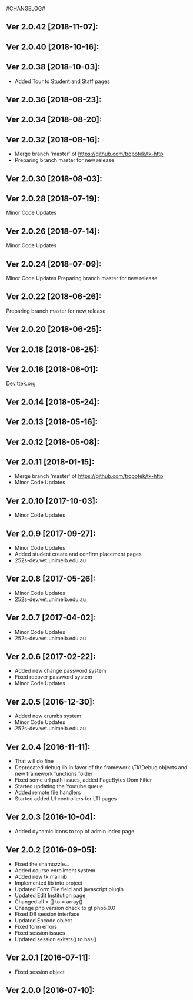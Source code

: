 #CHANGELOG#

Ver 2.0.42 [2018-11-07]:
-------------------------------


Ver 2.0.40 [2018-10-16]:
-------------------------------


Ver 2.0.38 [2018-10-03]:
-------------------------------
  - Added Tour to Student and Staff pages


Ver 2.0.36 [2018-08-23]:
-------------------------------


Ver 2.0.34 [2018-08-20]:
-------------------------------


Ver 2.0.32 [2018-08-16]:
-------------------------------
  - Merge branch 'master' of https://github.com/tropotek/tk-http
  - Preparing branch master for new release


Ver 2.0.30 [2018-08-03]:
-------------------------------


Ver 2.0.28 [2018-07-19]:
-------------------------------
Minor Code Updates


Ver 2.0.26 [2018-07-14]:
-------------------------------
Minor Code Updates


Ver 2.0.24 [2018-07-09]:
-------------------------------
Minor Code Updates
Preparing branch master for new release



Ver 2.0.22 [2018-06-26]:
-------------------------------
Preparing branch master for new release


Ver 2.0.20 [2018-06-25]:
-------------------------------


Ver 2.0.18 [2018-06-25]:
-------------------------------


Ver 2.0.16 [2018-06-01]:
-------------------------------
Dev.ttek.org


Ver 2.0.14 [2018-05-24]:
-------------------------------


Ver 2.0.13 [2018-05-16]:
-------------------------------


Ver 2.0.12 [2018-05-08]:
-------------------------------


Ver 2.0.11 [2018-01-15]:
-------------------------------
 - Merge branch 'master' of https://github.com/tropotek/tk-http
 - Minor Code Updates


Ver 2.0.10 [2017-10-03]:
-------------------------------
 - Minor Code Updates


Ver 2.0.9 [2017-09-27]:
-------------------------------
 - Minor Code Updates
 - Added student create and confirm placement pages
 - 252s-dev.vet.unimelb.edu.au


Ver 2.0.8 [2017-05-26]:
-------------------------------
 - Minor Code Updates
 - 252s-dev.vet.unimelb.edu.au


Ver 2.0.7 [2017-04-02]:
-------------------------------
 - Minor Code Updates
 - 252s-dev.vet.unimelb.edu.au


Ver 2.0.6 [2017-02-22]:
-------------------------------
 - Added new change password system
 - Fixed recover password system
 - Minor Code Updates


Ver 2.0.5 [2016-12-30]:
-------------------------------
 - Added new crumbs system
 - Minor Code Updates
 - 252s-dev.vet.unimelb.edu.au


Ver 2.0.4 [2016-11-11]:
-------------------------------
 - That will do fine
 - Deprecated debug lib in favor of the framework \Tk\Debug objects and new framework functions folder
 - Fixed some url path issues, added PageBytes Dom Filter
 - Started updating the Youtube queue
 - Added remote file handlers
 - Started added UI controllers for LTI pages


Ver 2.0.3 [2016-10-04]:
-------------------------------
 - Added dynamic Icons to top of admin index page


Ver 2.0.2 [2016-09-05]:
-------------------------------
 - Fixed the shamozzle...
 - Added course enrollment system
 - Added new tk mail lib
 - Implemented lib into project
 - Updated Form File field and javascript plugin
 - Updated Edit Institution page
 - Changed all = [] to = array()
 - Change php version check to gt php5.0.0
 - Fixed DB session interface
 - Updated Encode object
 - Fixed form errors
 - Fixed session issues
 - Updated session exitsts() to has()


Ver 2.0.1 [2016-07-11]:
-------------------------------
 - Fixed session object


Ver 2.0.0 [2016-07-10]:
-------------------------------


